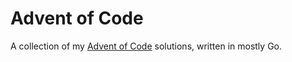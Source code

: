 # Advent of Code

A collection of my [Advent of Code](https://adventofcode.com/) solutions, written in mostly Go.
